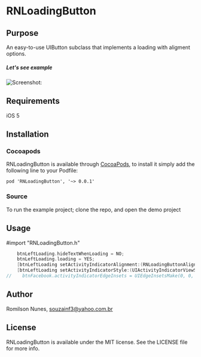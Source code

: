 # RNLoadingButton


## Purpose

An easy-to-use UIButton subclass that implements a loading with aligment options.

##### Let's see example

![Screenshot:](Assets/example1.gif)

## Requirements
iOS 5

## Installation

### Cocoapods
RNLoadingButton is available through [CocoaPods](http://cocoapods.org), to install
it simply add the following line to your Podfile:

    pod 'RNLoadingButton', '~> 0.0.1'

### Source
To run the example project; clone the repo, and open the demo project


## Usage

#import "RNLoadingButton.h"

```objective-c
    btnLeftLoading.hideTextWhenLoading = NO;
    btnLeftLoading.loading = YES;
    [btnLeftLoading setActivityIndicatorAlignment:(RNLoadingButtonAlignmentLeft)];
    [btnLeftLoading setActivityIndicatorStyle:(UIActivityIndicatorViewStyleGray) forState:(UIControlStateDisabled)];
//    btnFacebook.activityIndicatorEdgeInsets = UIEdgeInsetsMake(0, 0, 0, 10);
```


## Author

Romilson Nunes, souzainf3@yahoo.com.br

## License

RNLoadingButton is available under the MIT license. See the LICENSE file for more info.

